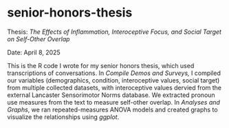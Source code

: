 # senior-honors-thesis
Thesis: _The Effects of Inflammation, Interoceptive Focus, and Social Target on Self-Other Overlap_

Date: April 8, 2025

This is the R code I wrote for my senior honors thesis, which used transcriptions of conversations. In _Compile Demos and Surveys,_ I compiled our variables (demographics, condition, interoceptive values, social target) from multiple collected datasets, with interoceptive values dervied from the external Lancaster Sensorimotor Norms database. We extracted pronoun use measures from the text to measure self-other overlap. In _Analyses and Graphs_, we ran repeated-measures ANOVA models and created graphs to visualize the relationships using _ggplot_.
